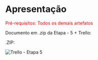 # Apresentação

<span style="color:red">Pré-requisitos: Todos os demais artefatos</span>

Documento em .zip da Etapa - 5 + Trello: 


.ZIP:   


![Trello - Etapa 5](https://user-images.githubusercontent.com/105240089/204180466-bd6542b5-2c1a-4242-a77f-9c9cd8f79fc8.jpg)
